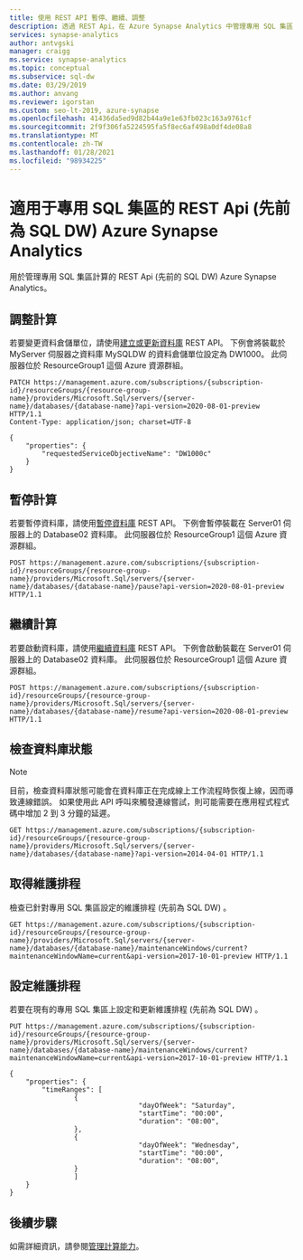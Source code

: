 ```yaml
---
title: 使用 REST API 暫停、繼續、調整
description: 透過 REST Api，在 Azure Synapse Analytics 中管理專用 SQL 集區的計算能力 (先前的 SQL DW) 。
services: synapse-analytics
author: antvgski
manager: craigg
ms.service: synapse-analytics
ms.topic: conceptual
ms.subservice: sql-dw
ms.date: 03/29/2019
ms.author: anvang
ms.reviewer: igorstan
ms.custom: seo-lt-2019, azure-synapse
ms.openlocfilehash: 41436da5ed9d82b44a9e1e63fb023c163a9761cf
ms.sourcegitcommit: 2f9f306fa5224595fa5f8ec6af498a0df4de08a8
ms.translationtype: MT
ms.contentlocale: zh-TW
ms.lasthandoff: 01/28/2021
ms.locfileid: "98934225"
---
```

# <a name="rest-apis-for-dedicated-sql-pool-formerly-sql-dw-in-azure-synapse-analytics"></a>適用于專用 SQL 集區的 REST Api (先前為 SQL DW) Azure Synapse Analytics

用於管理專用 SQL 集區計算的 REST Api (先前的 SQL DW) Azure Synapse Analytics。

## <a name="scale-compute"></a>調整計算

若要變更資料倉儲單位，請使用[建立或更新資料庫](/rest/api/sql/databases/createorupdate?toc=/azure/synapse-analytics/sql-data-warehouse/toc.json&bc=/azure/synapse-analytics/sql-data-warehouse/breadcrumb/toc.json) REST API。 下例會將裝載於 MyServer 伺服器之資料庫 MySQLDW 的資料倉儲單位設定為 DW1000。 此伺服器位於 ResourceGroup1 這個 Azure 資源群組。

```
PATCH https://management.azure.com/subscriptions/{subscription-id}/resourceGroups/{resource-group-name}/providers/Microsoft.Sql/servers/{server-name}/databases/{database-name}?api-version=2020-08-01-preview HTTP/1.1
Content-Type: application/json; charset=UTF-8

{
    "properties": {
        "requestedServiceObjectiveName": "DW1000c"
    }
}
```

## <a name="pause-compute"></a>暫停計算

若要暫停資料庫，請使用[暫停資料庫](/rest/api/sql/databases/pause?toc=/azure/synapse-analytics/sql-data-warehouse/toc.json&bc=/azure/synapse-analytics/sql-data-warehouse/breadcrumb/toc.json) REST API。 下例會暫停裝載在 Server01 伺服器上的 Database02 資料庫。 此伺服器位於 ResourceGroup1 這個 Azure 資源群組。

```
POST https://management.azure.com/subscriptions/{subscription-id}/resourceGroups/{resource-group-name}/providers/Microsoft.Sql/servers/{server-name}/databases/{database-name}/pause?api-version=2020-08-01-preview HTTP/1.1
```

## <a name="resume-compute"></a>繼續計算

若要啟動資料庫，請使用[繼續資料庫](/rest/api/sql/databases/resume?toc=/azure/synapse-analytics/sql-data-warehouse/toc.json&bc=/azure/synapse-analytics/sql-data-warehouse/breadcrumb/toc.json) REST API。 下例會啟動裝載在 Server01 伺服器上的 Database02 資料庫。 此伺服器位於 ResourceGroup1 這個 Azure 資源群組。

```
POST https://management.azure.com/subscriptions/{subscription-id}/resourceGroups/{resource-group-name}/providers/Microsoft.Sql/servers/{server-name}/databases/{database-name}/resume?api-version=2020-08-01-preview HTTP/1.1
```

## <a name="check-database-state"></a>檢查資料庫狀態

> [!NOTE]
> 目前，檢查資料庫狀態可能會在資料庫正在完成線上工作流程時恢復上線，因而導致連線錯誤。 如果使用此 API 呼叫來觸發連線嘗試，則可能需要在應用程式程式碼中增加 2 到 3 分鐘的延遲。

```
GET https://management.azure.com/subscriptions/{subscription-id}/resourceGroups/{resource-group-name}/providers/Microsoft.Sql/servers/{server-name}/databases/{database-name}?api-version=2014-04-01 HTTP/1.1
```

## <a name="get-maintenance-schedule"></a>取得維護排程

檢查已針對專用 SQL 集區設定的維護排程 (先前為 SQL DW) 。

```
GET https://management.azure.com/subscriptions/{subscription-id}/resourceGroups/{resource-group-name}/providers/Microsoft.Sql/servers/{server-name}/databases/{database-name}/maintenanceWindows/current?maintenanceWindowName=current&api-version=2017-10-01-preview HTTP/1.1

```

## <a name="set-maintenance-schedule"></a>設定維護排程

若要在現有的專用 SQL 集區上設定和更新維護排程 (先前為 SQL DW) 。

```
PUT https://management.azure.com/subscriptions/{subscription-id}/resourceGroups/{resource-group-name}/providers/Microsoft.Sql/servers/{server-name}/databases/{database-name}/maintenanceWindows/current?maintenanceWindowName=current&api-version=2017-10-01-preview HTTP/1.1

{
    "properties": {
        "timeRanges": [
                {
                                "dayOfWeek": "Saturday",
                                "startTime": "00:00",
                                "duration": "08:00",
                },
                {
                                "dayOfWeek": "Wednesday",
                                "startTime": "00:00",
                                "duration": "08:00",
                }
                ]
    }
}

```

## <a name="next-steps"></a>後續步驟

如需詳細資訊，請參閱[管理計算能力](sql-data-warehouse-manage-compute-overview.md)。
